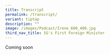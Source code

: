 ```yaml
---
title: Transcript
permalink: /transcript/
variant: tiptap
description: ""
image: /images/Podcast/Irene_600_400.jpg
third_nav_title: SG's First Foreign Minister
---
```

<p>Coming soon</p>